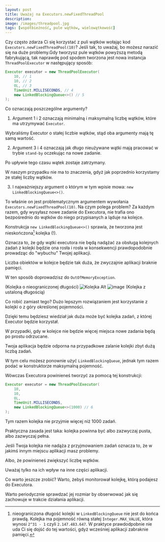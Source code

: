 ```yaml
---
layout: post
title: Uważaj na Executors.newFixedThreadPool
description: 
image: /images/threadpool.jpg
tags: [współbieżność, pule wątków, wielowątkowość]
---
```


Czy często zdarza Ci się korzystać z puli wątków wołając kod `Executors.newFixedThreadPool(10)`? Jeśli tak, to uważaj, bo możesz narazić się na duże problemy.Gdy tworzysz pule wątków powyższą metodą fabrykującą, tak naprawdę pod spodem tworzona jest nowa instancja `ThreadPoolExecutor` w następujący sposób:

```java
Executor executor = new ThreadPoolExecutor(
    10, // 1
    10, // 2
    0L, // 3
    TimeUnit.MILLISECONDS, // 4
    new LinkedBlockingQueue<>() // 5
);
```

Co oznaczają poszczególne argumenty?

1. Argument 1 i 2 oznaczają minimalną i maksymalną liczbę wątków, które ma utrzymywać `Executor`. 

Wybraliśmy Executor o stałej liczbie wątków, stąd oba argumenty mają tę samą wartość.

2. Argument 3 i 4 oznaczają jak długo nieużywane wątki mają pracować w trybie `stand-by` oczekując na nowe zadanie. 

Po upływie tego czasu wątek zostaje zatrzymany. 

W naszym przypadku nie ma to znaczenia, gdyż jak poprzednio korzystamy ze stałej liczby wątków.

3. I najważniejszy argument o którym w tym wpisie mowa: `new LinkedBlockingQueue<>()`. 

To właśnie on jest problematycznym argumentem wywołania `Executors.newFixedThreadPool(10)`.
Na czym polega problem? Za każdym razem, gdy wysyłasz nowe zadanie do Executora, nie trafia ono bezpośrednio do wątków do niego przypisanych a ląduje na kolejce. 

Konstrukcja `new LinkedBlockingQueue<>()` sprawia, że tworzona jest nieskończona[^1] kolejka (!). 

Oznacza to, że gdy wątki executora nie będą nadążać za obsługą kolejnych zadań z kolejki będzie ona rosła i rosła w konsekwencji prawdopodobnie prowadząc do "wybuchu" Twojej aplikacji. 

Liczba obiektów w kolejce będzie tak duża, że zwyczajnie aplikacji braknie pamięci. 

W ten sposób doprowadzisz do `OutOfMemoryException`. 

(Kolejka o nieograniczonej długości) ![Kolejka Alt](https://strony.sztukakodu.pl/wp-content/uploads/2019/02/newFixedThreadPool1-300x290.jpg) 
 ![image](https://strony.sztukakodu.pl/wp-content/uploads/2019/02/newFixedThreadPool2-300x300.jpg) (Kolejka z ustaloną długością)

Co robić zamiast tego? Dużo lepszym rozwiązaniem jest korzystanie z kolejki o z góry określonej pojemności. 

Dzięki temu będziesz wiedział jak duża może być kolejka zadań, z której Executor będzie korzystał. 

W przypadki, gdy w kolejce nie będzie więcej miejsca nowe zadania będą po prostu odrzucane. 

Twoja aplikacja będzie odporna na przypadkowe zalanie kolejki zbyt dużą liczbą zadań. 

W tym celu możesz ponownie użyć `LinkedBlockingQueue`, jednak tym razem podać w konstruktorze maksymalną pojemność. 

Wówczas Executora powinieneś tworzyć za pomocą tej konstrukcji:

```java
Executor executor = new ThreadPoolExecutor(
    10,
    10,
    0L,
    TimeUnit.MILLISECONDS,
    new LinkedBlockingQueue<>(1000) // 6
);
````

Tym razem kolejka nie przyjmie więcej niż 1000 zadań. 

Praktyczna zasada jest taka: kolejka powinna być albo zazwyczaj pusta, albo zazwyczaj pełna. 

Jeśli Twoja kolejka nie nadąża z przyjmowaniem zadań oznacza to, że w jakimś innym miejscu aplikacji masz problemy. 

Albo, że powinieneś zwiększyć liczbę wątków. 

Uważaj tylko na ich wpływ na inne części aplikacji. 

Co warto jeszcze zrobić? Warto, żebyś monitorował kolejkę, którą podajesz do Executora. 

Warto periodycznie sprawdzać jej rozmiar by obserwować jak się zachowuje w trakcie działania aplikacji. 


[^1]: nieograniczona długość kolejki w `LinkedBlockingQueue` nie jest do końca prawdą. Kolejka ma pojemność równą stałej `Integer.MAX_VALUE`, która wynosi `2^31 - 1` czyli `2.147.483.647`. W praktyce prawdodpobnie nie uda Ci się dojść do tej wartości, gdyż wcześniej aplikacji zabraknie pamięci.

